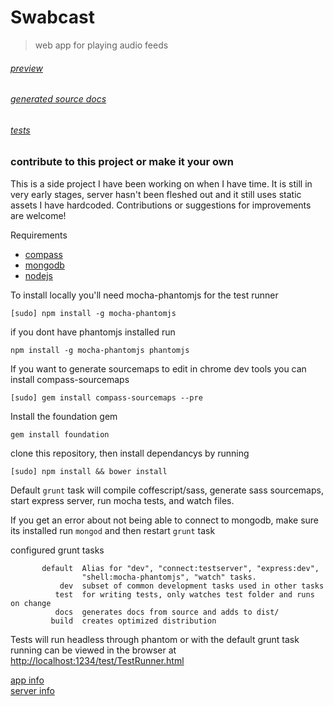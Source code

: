Swabcast
========
> web app for playing audio feeds

###### [preview](http://app.swa.by/)

######  [generated source docs](http://app.swa.by/docs/)

###### [tests](http://app.swa.by/test/)


### contribute to this project or make it your own

This is a side project I have been working on when I have time.
It is still in very early stages, server hasn't been fleshed out and it still uses static assets I have hardcoded.  Contributions or suggestions for improvements are welcome!

Requirements
  * [compass](http://compass-style.org/)
  * [mongodb](http://www.mongodb.org/downloads)
  * [nodejs](http://nodejs.org/)



To install locally you'll need mocha-phantomjs for the test runner

```[sudo] npm install -g mocha-phantomjs```

if you dont have phantomjs installed run

```npm install -g mocha-phantomjs phantomjs```


If you want to generate sourcemaps to edit in chrome dev tools you can install compass-sourcemaps

```[sudo] gem install compass-sourcemaps --pre```


Install the foundation gem

```gem install foundation```

clone this repository, then install dependancys by running

```[sudo] npm install && bower install```


Default `grunt` task will compile coffescript/sass, generate sass sourcemaps, start express server, run mocha tests, and watch files.

If you get an error about not being able to connect to mongodb, make sure its installed run `mongod` and then restart `grunt` task

configured grunt tasks
```
       default  Alias for "dev", "connect:testserver", "express:dev",
                "shell:mocha-phantomjs", "watch" tasks.
           dev  subset of common development tasks used in other tasks
          test  for writing tests, only watches test folder and runs on change
          docs  generates docs from source and adds to dist/
         build  creates optimized distribution
```
Tests will run headless through phantom or with the default grunt task running can be viewed
in the browser at [http://localhost:1234/test/TestRunner.html](http://localhost:1234/test/TestRunner.html)


[app info](https://github.com/dswaby/swabstack/tree/master/app)
<br />
[server info](https://github.com/dswaby/swabstack/tree/master/server)

